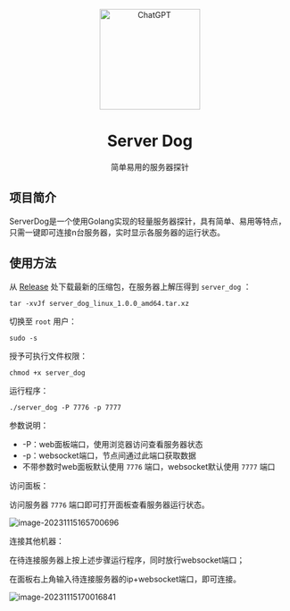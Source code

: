 <p align="center">
  <img width="180" src="https://yvling-typora-image-1257337367.cos.ap-nanjing.myqcloud.com/typora/dog.png" alt="ChatGPT">
  <h1 align="center">Server Dog</h1>
  <p align="center">简单易用的服务器探针</p>
</p>



## 项目简介

ServerDog是一个使用Golang实现的轻量服务器探针，具有简单、易用等特点，只需一键即可连接n台服务器，实时显示各服务器的运行状态。



## 使用方法

从 [Release](https://github.com/Fangnan700/ServerDog/releases) 处下载最新的压缩包，在服务器上解压得到 `server_dog` ：

```shell
tar -xvJf server_dog_linux_1.0.0_amd64.tar.xz
```

切换至 `root` 用户：

```shell
sudo -s
```

授予可执行文件权限：

```shell
chmod +x server_dog
```

运行程序：

```shell
./server_dog -P 7776 -p 7777
```

参数说明：

- -P：web面板端口，使用浏览器访问查看服务器状态
- -p：websocket端口，节点间通过此端口获取数据
- 不带参数时web面板默认使用 `7776` 端口，websocket默认使用 `7777` 端口

访问面板：

访问服务器 `7776` 端口即可打开面板查看服务器运行状态。

![image-20231115165700696](https://yvling-typora-image-1257337367.cos.ap-nanjing.myqcloud.com/typora/image-20231115165700696.png)

连接其他机器：

在待连接服务器上按上述步骤运行程序，同时放行websocket端口；

在面板右上角输入待连接服务器的ip+websocket端口，即可连接。

![image-20231115170016841](https://yvling-typora-image-1257337367.cos.ap-nanjing.myqcloud.com/typora/image-20231115170016841.png)






